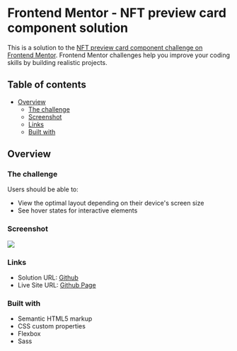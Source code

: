 # Frontend Mentor - NFT preview card component solution

This is a solution to the [NFT preview card component challenge on Frontend Mentor](https://www.frontendmentor.io/challenges/nft-preview-card-component-SbdUL_w0U). Frontend Mentor challenges help you improve your coding skills by building realistic projects. 

## Table of contents

- [Overview](#overview)
  - [The challenge](#the-challenge)
  - [Screenshot](#screenshot)
  - [Links](#links)
  - [Built with](#built-with)

## Overview

### The challenge

Users should be able to:

- View the optimal layout depending on their device's screen size
- See hover states for interactive elements

### Screenshot

![](https://i.imgur.com/HTiIf3K.png)

### Links

- Solution URL: [Github](https://github.com/joyun25/nft-preview-card-component-main)
- Live Site URL: [Github Page](https://joyun25.github.io/nft-preview-card-component-main/)

### Built with

- Semantic HTML5 markup
- CSS custom properties
- Flexbox
- Sass